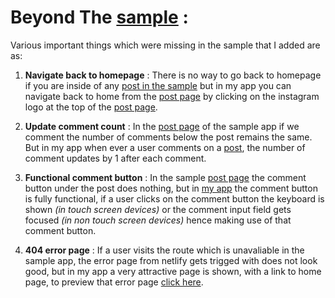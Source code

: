 # Beyond The [sample](https://bp-insta-clone.netlify.app/) :

Various important things which were missing in the sample that I added are as:

1. __Navigate back to homepage__ : There is no way to go back to homepage if you are inside of any [post in the sample](https://bp-insta-clone.netlify.app/comments/BAcJeJrQca9) but in my app you can navigate back to home from the [post page](https://instaz.vercel.app/comments/BAcJeJrQca9) by clicking on the instagram logo at the top of the [post page](https://instaz.vercel.app/comments/BAcJeJrQca9).

2. __Update comment count__ : In the [post page](https://bp-insta-clone.netlify.app/comments/BAcJeJrQca9) of the sample app if we comment the number of comments below the post remains the same. But in my app when ever a user comments on a [post](https://instaz.vercel.app/comments/BAcJeJrQca9), the number of comment updates by 1 after each comment.

3. __Functional comment button__ : In the sample [post page](https://bp-insta-clone.netlify.app/comments/BAcJeJrQca9) the comment button under the post does nothing, but in [my app](https://instaz.vercel.app/comments/BAcJeJrQca9) the comment button is fully functional, if a user clicks on the comment button the keyboard is shown *(in touch screen devices)* or the comment input field gets focused *(in non touch screen devices)* hence making use of that comment button.

4. __404 error page__ : If a user visits the route which is unavaliable in the sample app, the error page from netlify gets trigged with does not look good, but in my app a very attractive page is shown, with a link to home page, to preview that error page [click here](https://instaz.vercel.app/preview-error-page).

